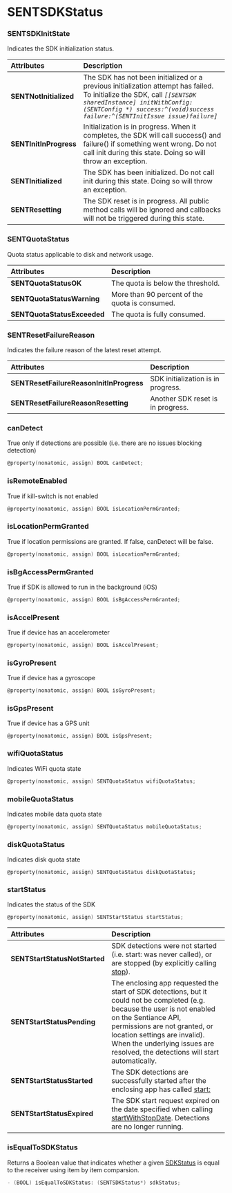 # SENTSDKStatus

### SENTSDKInitState

Indicates the SDK initialization status.

| Attributes | Description |
| :--- | :--- |
| **SENTNotInitialized** | The SDK has not been initialized or a previous initialization attempt has failed. To initialize the SDK, call _`[[SENTSDK sharedInstance] initWithConfig:(SENTConfig *) success:^(void)success failure:^(SENTInitIssue issue)failure]`_ |
| **SENTInitInProgress** | Initialization is in progress. When it completes, the SDK will call success\(\) and failure\(\) if something went wrong. Do not call init during this state. Doing so will throw an exception. |
| **SENTInitialized** | The SDK has been initialized. Do not call init during this state. Doing so will throw an exception. |
| **SENTResetting** | The SDK reset is in progress. All public method calls will be ignored and callbacks will not be triggered during this state.  |

### SENTQuotaStatus

Quota status applicable to disk and network usage.

| Attributes | Description |
| :--- | :--- |
| **SENTQuotaStatusOK** | The quota is below the threshold. |
| **SENTQuotaStatusWarning** | More than 90 percent of the quota is consumed. |
| **SENTQuotaStatusExceeded** | The quota is fully consumed. |

### SENTResetFailureReason

Indicates the failure reason of the latest reset attempt.

| Attributes | Description |
| :--- | :--- |
| **SENTResetFailureReasonInitInProgress** | SDK initialization is in progress. |
| **SENTResetFailureReasonResetting** | Another SDK reset is in progress. |

### canDetect

True only if detections are possible \(i.e. there are no issues blocking detection\)

```objectivec
@property(nonatomic, assign) BOOL canDetect;
```

### isRemoteEnabled

True if kill-switch is not enabled

```objectivec
@property(nonatomic, assign) BOOL isLocationPermGranted;
```

### isLocationPermGranted

True if location permissions are granted. If false, canDetect will be false.

```objectivec
@property(nonatomic, assign) BOOL isLocationPermGranted;
```

### isBgAccessPermGranted

True if SDK is allowed to run in the background \(iOS\)

```objectivec
@property(nonatomic, assign) BOOL isBgAccessPermGranted;
```

### isAccelPresent

True if device has an accelerometer

```objectivec
@property(nonatomic, assign) BOOL isAccelPresent;
```

### isGyroPresent

True if device has a gyroscope

```objectivec
@property(nonatomic, assign) BOOL isGyroPresent;
```

### isGpsPresent

True if device has a GPS unit

```text
@property(nonatomic, assign) BOOL isGpsPresent;
```

### wifiQuotaStatus

Indicates WiFi quota state

```objectivec
@property(nonatomic, assign) SENTQuotaStatus wifiQuotaStatus;
```

### mobileQuotaStatus

Indicates mobile data quota state

```objectivec
@property(nonatomic, assign) SENTQuotaStatus mobileQuotaStatus;
```

### diskQuotaStatus

Indicates disk quota state

```text
@property(nonatomic, assign) SENTQuotaStatus diskQuotaStatus;
```

### startStatus

Indicates the status of the SDK

```objectivec
@property(nonatomic, assign) SENTStartStatus startStatus;
```

| Attributes | Description |
| :--- | :--- |
| **SENTStartStatusNotStarted** | SDK detections were not started \(i.e. start: was never called\), or are stopped \(by explicitly calling [stop](./#stop)\). |
| **SENTStartStatusPending** | The enclosing app requested the start of SDK detections, but it could not be completed \(e.g. because the user is not enabled on the Sentiance API, permissions are not granted, or location settings are invalid\). When the underlying issues are resolved, the detections will start automatically. |
| **SENTStartStatusStarted** | The SDK detections are successfully started after the enclosing app has called [start:](./#start) |
| **SENTStartStatusExpired** | The SDK start request expired on the date specified when calling [startWithStopDate](./#startwithstopdate). Detections are no longer running. |

### isEqualToSDKStatus

Returns a Boolean value that indicates whether a given [SDKStatus](sentsdkstatus.md) is equal to the receiver using item by item comparsion.

```objectivec
- (BOOL) isEqualToSDKStatus: (SENTSDKStatus*) sdkStatus;
```



